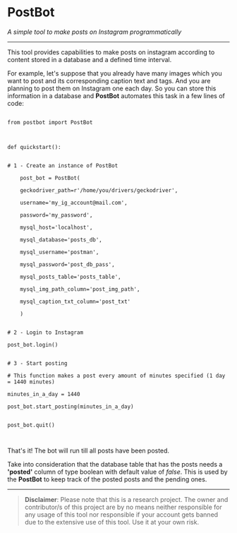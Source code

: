 # PostBot
*A simple tool to make posts on Instagram programmatically*

---

This tool provides capabilities to make posts on instagram according to content stored in a database 
and a defined time interval.

For example, let's suppose that you already have many images which you 
want to post and its corresponding caption text and tags. And you are planning
to post them on Instagram one each day. So you can store this information in a database
and **PostBot** automates this task in a few lines of code:

<pre><code>
from postbot import PostBot
<br>
<br>def quickstart():

    <br># 1 - Create an instance of PostBot
    <br>    post_bot = PostBot(
    <br>    geckodriver_path=r'/home/you/drivers/geckodriver',
    <br>    username='my_ig_account@mail.com',
    <br>    password='my_password',
    <br>    mysql_host='localhost',
    <br>    mysql_database='posts_db',
    <br>    mysql_username='postman',
    <br>    mysql_password='post_db_pass',
    <br>    mysql_posts_table='posts_table',
    <br>    mysql_img_path_column='post_img_path',
    <br>    mysql_caption_txt_column='post_txt'
    <br>    )
    
    <br># 2 - Login to Instagram
    <br>post_bot.login()

    <br># 3 - Start posting
    <br># This function makes a post every amount of minutes specified (1 day = 1440 minutes)
    <br>minutes_in_a_day = 1440
    <br>post_bot.start_posting(minutes_in_a_day)

    <br>post_bot.quit()
    <br>
</code></pre>

That's it! The bot will run till all posts have been posted.

Take into consideration that the database table that has the posts needs a **'posted'** column
of type boolean with default value of *false*. This is used by the **PostBot** to keep track of the posted posts
and the pending ones.

---

>**Disclaimer**: Please note that this is a research project. The owner and contributor/s of this project are by
> no means neither responsible for any usage of this tool nor responsible if your account gets banned due to the extensive
> use of this tool. Use it at your own risk.


